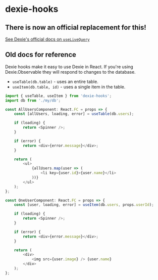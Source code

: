 # dexie-hooks

## There is now an official replacement for this!

[See Dexie's official docs on `useLiveQuery`](<https://dexie.org/docs/dexie-react-hooks/useLiveQuery()>)

## Old docs for reference

Dexie hooks make it easy to use Dexie in React. If you're using Dexie.Observable they will respond to changes to the database.

-   `useTable(db.table)` - uses an entire table.
-   `useItem(db.table, id)` - uses a single item in the table.

```typescript
import { useTable, useItem } from 'dexie-hooks';
import db from './my/db';

const AllUsersComponent: React.FC = props => {
    const [allUsers, loading, error] = useTable(db.users);

    if (loading) {
        return <Spinner />;
    }

    if (error) {
        return <div>{error.message}</div>;
    }

    return (
        <ul>
            {allUsers.map(user => (
                <li key={user.id}>{user.name}</li>
            ))}
        </ul>
    );
};

const OneUserComponent: React.FC = props => {
    const [user, loading, error] = useItem(db.users, props.userId);

    if (loading) {
        return <Spinner />;
    }

    if (error) {
        return <div>{error.message}</div>;
    }

    return (
        <div>
            <img src={user.image} /> {user.name}
        </div>
    );
};
```

